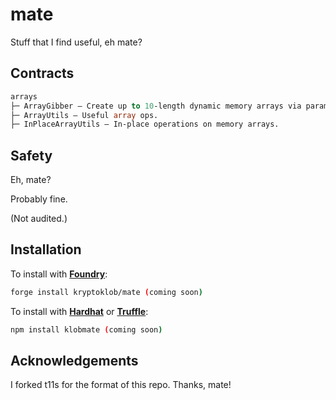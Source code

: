 # mate

Stuff that I find useful, eh mate?

## Contracts

```ml
arrays
├─ ArrayGibber — Create up to 10-length dynamic memory arrays via parameter passing.
├─ ArrayUtils — Useful array ops.
├─ InPlaceArrayUtils — In-place operations on memory arrays.

```

## Safety

Eh, mate?

Probably fine.

(Not audited.)

## Installation

To install with [**Foundry**](https://github.com/gakonst/foundry):

```sh
forge install kryptoklob/mate (coming soon)
```

To install with [**Hardhat**](https://github.com/nomiclabs/hardhat) or [**Truffle**](https://github.com/trufflesuite/truffle):

```sh
npm install klobmate (coming soon)
```

## Acknowledgements

I forked t11s for the format of this repo. Thanks, mate!
